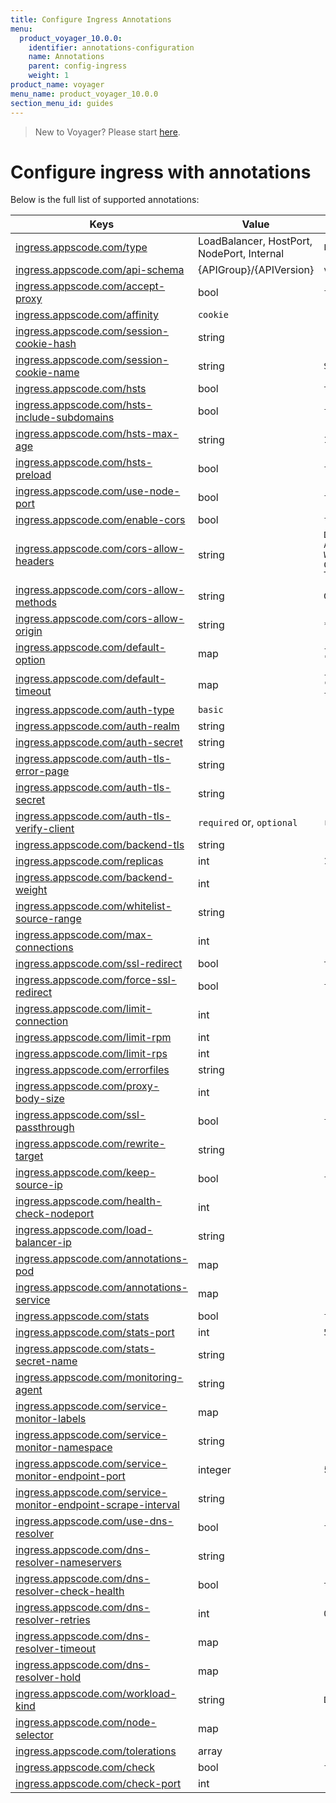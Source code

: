 ```yaml
---
title: Configure Ingress Annotations
menu:
  product_voyager_10.0.0:
    identifier: annotations-configuration
    name: Annotations
    parent: config-ingress
    weight: 1
product_name: voyager
menu_name: product_voyager_10.0.0
section_menu_id: guides
---
```

> New to Voyager? Please start [here](/products/voyager/10.0.0/concepts/overview).

# Configure ingress with annotations

Below is the full list of supported annotations:

|  Keys  |   Value   |  Default |
|--------|-----------|----------|
| [ingress.appscode.com/type](/products/voyager/10.0.0/concepts/README) | LoadBalancer, HostPort, NodePort, Internal | `LoadBalancer` |
| [ingress.appscode.com/api-schema](/products/voyager/10.0.0/concepts/overview) | {APIGroup}/{APIVersion} | `voyager.appscode.com/v1beta1` |
| [ingress.appscode.com/accept-proxy](/products/voyager/10.0.0/guides/ingress/configuration/accept-proxy) | bool | `false` |
| [ingress.appscode.com/affinity](/products/voyager/10.0.0/guides/ingress/http/sticky-session) | `cookie` | |
| [ingress.appscode.com/session-cookie-hash](/products/voyager/10.0.0/guides/ingress/http/sticky-session) | string | |
| [ingress.appscode.com/session-cookie-name](/products/voyager/10.0.0/guides/ingress/http/sticky-session) | string | `SERVERID` |
| [ingress.appscode.com/hsts](/products/voyager/10.0.0/guides/ingress/http/hsts) | bool | `true` |
| [ingress.appscode.com/hsts-include-subdomains](/products/voyager/10.0.0/guides/ingress/http/hsts) | bool | `false` |
| [ingress.appscode.com/hsts-max-age](/products/voyager/10.0.0/guides/ingress/http/hsts) | string | `15768000` |
| [ingress.appscode.com/hsts-preload](/products/voyager/10.0.0/guides/ingress/http/hsts) | bool | `false` |
| [ingress.appscode.com/use-node-port](/products/voyager/10.0.0/concepts/ingress-types/nodeport) | bool | `false` |
| [ingress.appscode.com/enable-cors](/products/voyager/10.0.0/guides/ingress/http/cors) | bool | `false` |
| [ingress.appscode.com/cors-allow-headers](/products/voyager/10.0.0/guides/ingress/http/cors) | string | `DNT,X-CustomHeader,Keep-Alive,User-Agent,X-Requested-With,If-Modified-Since,Cache-Control,Content-Type,Authorization` |
| [ingress.appscode.com/cors-allow-methods](/products/voyager/10.0.0/guides/ingress/http/cors) | string | `GET,PUT,POST,DELETE,PATCH,OPTIONS` |
| [ingress.appscode.com/cors-allow-origin](/products/voyager/10.0.0/guides/ingress/http/cors) | string | `*` |
| [ingress.appscode.com/default-option](/products/voyager/10.0.0/guides/ingress/configuration/default-options) | map | `{"http-server-close": "true", "dontlognull": "true"}` |
| [ingress.appscode.com/default-timeout](/products/voyager/10.0.0/guides/ingress/configuration/default-timeouts) | map | `{"connect": "50s", "server": "50s", "client": "50s", "client-fin": "50s", "tunnel": "50s"}` |
| [ingress.appscode.com/auth-type](/products/voyager/10.0.0/guides/ingress/security/basic-auth) | `basic` | |
| [ingress.appscode.com/auth-realm](/products/voyager/10.0.0/guides/ingress/security/basic-auth) | string | |
| [ingress.appscode.com/auth-secret](/products/voyager/10.0.0/guides/ingress/security/basic-auth) | string | |
| [ingress.appscode.com/auth-tls-error-page](/products/voyager/10.0.0/guides/ingress/security/tls-auth) | string | |
| [ingress.appscode.com/auth-tls-secret](/products/voyager/10.0.0/guides/ingress/security/tls-auth) | string | |
| [ingress.appscode.com/auth-tls-verify-client](/products/voyager/10.0.0/guides/ingress/security/tls-auth) | `required` or, `optional` | `required` |
| [ingress.appscode.com/backend-tls](/products/voyager/10.0.0/guides/ingress/tls/backend-tls) | string | |
| [ingress.appscode.com/replicas](/products/voyager/10.0.0/guides/ingress/scaling) | int | `1` |
| [ingress.appscode.com/backend-weight](/products/voyager/10.0.0/guides/ingress/http/blue-green-deployment) | int | |
| [ingress.appscode.com/whitelist-source-range](/products/voyager/10.0.0/guides/ingress/configuration/whitelist) | string | |
| [ingress.appscode.com/max-connections](/products/voyager/10.0.0/guides/ingress/configuration/max-connections) | int | |
| [ingress.appscode.com/ssl-redirect](/products/voyager/10.0.0/guides/ingress/configuration/ssl-redirect) | bool | `true` |
| [ingress.appscode.com/force-ssl-redirect](/products/voyager/10.0.0/guides/ingress/configuration/ssl-redirect) | bool | `false` |
| [ingress.appscode.com/limit-connection](/products/voyager/10.0.0/guides/ingress/configuration/rate-limit) | int | |
| [ingress.appscode.com/limit-rpm](/products/voyager/10.0.0/guides/ingress/configuration/rate-limit) | int | |
| [ingress.appscode.com/limit-rps](/products/voyager/10.0.0/guides/ingress/configuration/rate-limit) | int | |
| [ingress.appscode.com/errorfiles](/products/voyager/10.0.0/guides/ingress/configuration/error-files) | string | |
| [ingress.appscode.com/proxy-body-size](/products/voyager/10.0.0/guides/ingress/configuration/body-size) | int | |
| [ingress.appscode.com/ssl-passthrough](/products/voyager/10.0.0/guides/ingress/configuration/ssl-passthrough) | bool | `false` |
| [ingress.appscode.com/rewrite-target](/products/voyager/10.0.0/guides/ingress/configuration/rewrite-target) | string | |
| [ingress.appscode.com/keep-source-ip](/products/voyager/10.0.0/guides/ingress/configuration/keep-source-ip) | bool | `false` |
| [ingress.appscode.com/health-check-nodeport](/products/voyager/10.0.0/guides/ingress/configuration/keep-source-ip) | int | |
| [ingress.appscode.com/load-balancer-ip](/products/voyager/10.0.0/guides/ingress/configuration/loadbalancer-ip) | string | |
| [ingress.appscode.com/annotations-pod](/products/voyager/10.0.0/guides/ingress/configuration/pod-annotations) | map | |
| [ingress.appscode.com/annotations-service](/products/voyager/10.0.0/guides/ingress/configuration/service-annotations) | map | |
| [ingress.appscode.com/stats](/products/voyager/10.0.0/guides/ingress/monitoring/haproxy-stats) | bool | `false` |
| [ingress.appscode.com/stats-port](/products/voyager/10.0.0/guides/ingress/monitoring/haproxy-stats) | int | `56789` |
| [ingress.appscode.com/stats-secret-name](/products/voyager/10.0.0/guides/ingress/monitoring/haproxy-stats) | string | |
| [ingress.appscode.com/monitoring-agent](/products/voyager/10.0.0/guides/ingress/monitoring/using-coreos-prometheus-operator) | string  |         |
| [ingress.appscode.com/service-monitor-labels](/products/voyager/10.0.0/guides/ingress/monitoring/using-coreos-prometheus-operator) | map     |         |
| [ingress.appscode.com/service-monitor-namespace](/products/voyager/10.0.0/guides/ingress/monitoring/using-coreos-prometheus-operator) | string  |         |
| [ingress.appscode.com/service-monitor-endpoint-port](/products/voyager/10.0.0/guides/ingress/monitoring/using-coreos-prometheus-operator) | integer | 56790   |
| [ingress.appscode.com/service-monitor-endpoint-scrape-interval](/products/voyager/10.0.0/guides/ingress/monitoring/using-coreos-prometheus-operator) | string  |         |
| [ingress.appscode.com/use-dns-resolver](/products/voyager/10.0.0/guides/ingress/http/external-svc#using-external-domain) | bool | `false` |
| [ingress.appscode.com/dns-resolver-nameservers](/products/voyager/10.0.0/guides/ingress/http/external-svc#using-external-domain) | string | |
| [ingress.appscode.com/dns-resolver-check-health](/products/voyager/10.0.0/guides/ingress/http/external-svc#using-external-domain) | bool | `true` |
| [ingress.appscode.com/dns-resolver-retries](/products/voyager/10.0.0/guides/ingress/http/external-svc#using-external-domain) | int | `0` |
| [ingress.appscode.com/dns-resolver-timeout](/products/voyager/10.0.0/guides/ingress/http/external-svc#using-external-domain) | map | |
| [ingress.appscode.com/dns-resolver-hold](/products/voyager/10.0.0/guides/ingress/http/external-svc#using-external-domain) | map | |
| [ingress.appscode.com/workload-kind](/products/voyager/10.0.0/guides/ingress/pod-placement#choosing-workload-kind) | string | `Deployment` |
| [ingress.appscode.com/node-selector](/products/voyager/10.0.0/guides/ingress/pod-placement#using-node-selector) | map | |
| [ingress.appscode.com/tolerations](/products/voyager/10.0.0/guides/ingress/pod-placement#using-taints-and-toleration) | array | |
| [ingress.appscode.com/check](/products/voyager/10.0.0/guides/ingress/configuration/health-check) | bool | `false` |
| [ingress.appscode.com/check-port](/products/voyager/10.0.0/guides/ingress/configuration/health-check) | int | |

